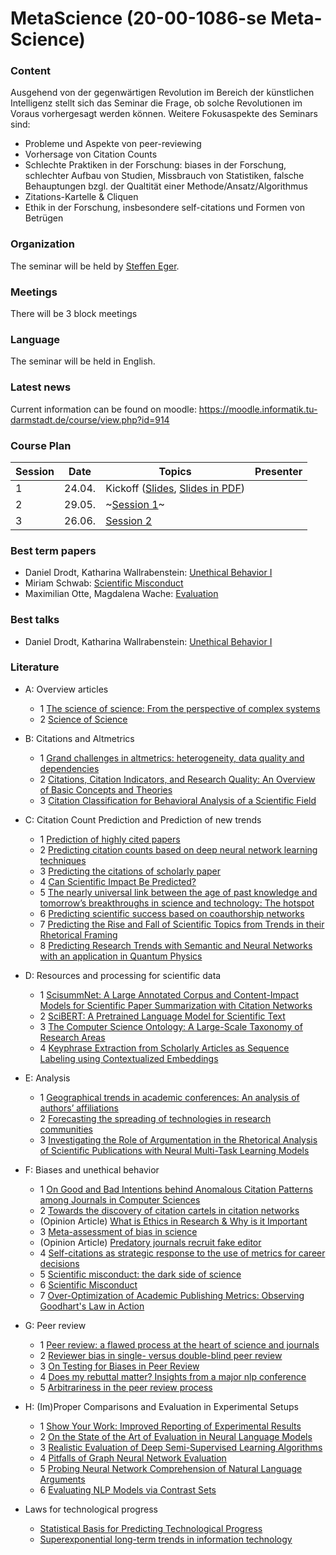 # MetaScience (20-00-1086-se Meta-Science)


### Content 

Ausgehend von der gegenwärtigen Revolution im Bereich der künstlichen Intelligenz stellt sich das Seminar die Frage, ob solche Revolutionen im Voraus vorhergesagt werden können. Weitere Fokusaspekte des Seminars sind:
- Probleme und Aspekte von peer-reviewing
- Vorhersage von Citation Counts
- Schlechte Praktiken in der Forschung: biases in der Forschung, schlechter Aufbau von Studien, Missbrauch von Statistiken, falsche Behauptungen bzgl. der Qualtität einer Methode/Ansatz/Algorithmus
- Zitations-Kartelle & Cliquen
- Ethik in der Forschung, insbesondere self-citations und Formen von Betrügen

### Organization
The seminar will be held by [Steffen Eger](https://www.informatik.tu-darmstadt.de/aiphes/aiphes/irg_position/index.en.jsp).
### Meetings
There will be 3 block meetings
### Language
The seminar will be held in English.

### Latest news
Current information can be found on moodle: https://moodle.informatik.tu-darmstadt.de/course/view.php?id=914

### Course Plan

|Session|Date|Topics|Presenter|
|-|------|---------------------------|-------------|
|1 | 24.04. | Kickoff ([Slides](https://docs.google.com/presentation/d/1PLVST0eoByOtG03TF4rctzm2fJlBEauqq-E5YDULh2s/edit?usp=sharing), [Slides in PDF](Meta-Science_2020.pdf)) |  ||
|2 | 29.05. | ~[Session 1]()~ |  ||
|3 | 26.06. | [Session 2]()  ||

### Best term papers

- Daniel Drodt, Katharina Wallrabenstein: [Unethical Behavior I](https://drive.google.com/file/d/1Pl_SMhGUmHCWnp3dt-MT8FbDP3ic1C9F/view?usp=sharing)
- Miriam Schwab: [Scientific Misconduct](https://drive.google.com/file/d/16v44OHDiAhaFv9DcgaLj5Ffo_Tqmg3Nn/view?usp=sharing)
- Maximilian Otte, Magdalena Wache: [Evaluation](https://drive.google.com/file/d/1DDlfSZtmi7eCi8WHDTmhQSuqvIcE-Nsn/view?usp=sharing)


### Best talks

- Daniel Drodt, Katharina Wallrabenstein: [Unethical Behavior I](https://www.youtube.com/watch?v=lcFBjgrlLIw&feature=youtu.be)


### Literature

* A: Overview articles
   - 1 [The science of science: From the perspective of complex systems](https://www.sciencedirect.com/science/article/pii/S0370157317303289)
   - 2 [Science of Science](https://www.barabasilab.com/publications/science-of-science)
 
* B: Citations and Altmetrics 
   - 1 [Grand challenges in altmetrics: heterogeneity, data quality and dependencies
](https://link.springer.com/article/10.1007/s11192-016-1910-9)
   - 2 [Citations, Citation Indicators, and Research Quality: An Overview of Basic Concepts and Theories](https://journals.sagepub.com/doi/full/10.1177/2158244019829575)
   - 3 [Citation Classification for Behavioral Analysis of a Scientific Field](https://arxiv.org/abs/1609.00435)
 
* C: Citation Count Prediction and Prediction of new trends 
   - 1 [Prediction of highly cited papers](https://arxiv.org/abs/1310.8220)
   - 2 [Predicting citation counts based on deep neural network learning techniques](https://arxiv.org/abs/1809.04365)
   - 3 [Predicting the citations of scholarly paper](https://www.sciencedirect.com/science/article/pii/S1751157718301767)
   - 4 [Can Scientific Impact Be Predicted?](https://arxiv.org/pdf/1606.05905.pdf)
   - 5 [The nearly universal link between the age of past knowledge and tomorrow’s breakthroughs in science and technology: The hotspot](https://advances.sciencemag.org/content/3/4/e1601315)
   - 6 [Predicting scientific success based on coauthorship networks](https://link.springer.com/article/10.1140/epjds/s13688-014-0009-x)
   - 7 [Predicting the Rise and Fall of Scientific Topics from Trends in their Rhetorical Framing](https://nlp.stanford.edu/pubs/prabhakaran2016rhetoricalroles.pdf)
   - 8 [Predicting Research Trends with Semantic and Neural Networks with an application in Quantum Physics](https://arxiv.org/abs/1906.06843)
   
* D: Resources and processing for scientific data
   - 1 [ScisummNet: A Large Annotated Corpus and Content-Impact Models for Scientific Paper Summarization with Citation Networks](https://arxiv.org/abs/1909.01716)
   - 2 [SciBERT: A Pretrained Language Model for Scientific Text](https://arxiv.org/abs/1903.10676)
   - 3 [The Computer Science Ontology: A Large-Scale
Taxonomy of Research Areas](http://oro.open.ac.uk/55484/14/55484.pdf)
   - 4 [Keyphrase Extraction from Scholarly Articles as Sequence Labeling using Contextualized Embeddings](https://arxiv.org/pdf/1910.08840.pdf)

* E: Analysis
   - 1 [Geographical trends in academic conferences: An analysis of authors’ affiliations](https://content.iospress.com/articles/data-science/ds190015)
   - 2 [Forecasting the spreading of technologies in research communities](http://oro.open.ac.uk/51198/1/K-CAP2017_TTF_65.pdf)
   - 3 [Investigating the Role of Argumentation in the Rhetorical Analysis of Scientific Publications with Neural Multi-Task Learning Models](https://www.aclweb.org/anthology/D18-1370/)


* F: Biases and unethical behavior 
   - 1 [On Good and Bad Intentions behind Anomalous Citation Patterns among Journals in Computer Sciences](https://arxiv.org/abs/1807.10804)
   - 2 [Towards the discovery of citation cartels in citation networks](https://ui.adsabs.harvard.edu/abs/2016FrP.....4...49F/abstract)
   - (Opinion Article) [What is Ethics in Research & Why is it Important](https://www.veronaschools.org/cms/lib02/NJ01001379/Centricity/Domain/588/What%20is%20Ethics%20in%20Research%20Why%20is%20it%20Important.pdf)
   - 3 [Meta-assessment of bias in science](https://www.ncbi.nlm.nih.gov/pubmed/?term=Meta-assessment+of+bias+in+science)
   - (Opinion Article) [Predatory journals recruit fake editor](https://www.nature.com/articles/543481a)
   - 4 [Self-citations as strategic response to the use of metrics for career decisions](https://www.sciencedirect.com/science/article/abs/pii/S004873331730210X)
   - 5 [Scientific misconduct: the dark side of science](https://link.springer.com/article/10.1007/s12210-015-0415-4)
   - 6 [Scientific Misconduct](https://www.annualreviews.org/doi/abs/10.1146/annurev-psych-122414-033437)
   - 7 [Over-Optimization of Academic Publishing Metrics: Observing Goodhart's Law in Action](https://academic.oup.com/gigascience/article/8/6/giz053/5506490)
   

* G: Peer review
   - 1 [Peer review: a flawed process at the heart of science and journals](https://www.ncbi.nlm.nih.gov/pmc/articles/PMC1420798/)
   - 2 [Reviewer bias in single- versus double-blind peer review](https://www.pnas.org/content/114/48/12708)
   - 3 [On Testing for Biases in Peer Review](https://papers.nips.cc/paper/8770-on-testing-for-biases-in-peer-review.pdf)
   - 4 [Does my rebuttal matter? Insights from a major nlp conference](https://www.aclweb.org/anthology/N19-1129.pdf)
   - 5 [Arbitrariness in the peer review process](https://link.springer.com/article/10.1007/s11192-020-03348-1)


* H: (Im)Proper Comparisons and Evaluation in Experimental Setups
   - 1 [Show Your Work: Improved Reporting of Experimental Results](https://arxiv.org/abs/1909.03004)
   - 2 [On the State of the Art of Evaluation in Neural Language Models](https://arxiv.org/abs/1707.05589)
   - 3 [Realistic Evaluation of Deep Semi-Supervised Learning Algorithms](https://papers.nips.cc/paper/7585-realistic-evaluation-of-deep-semi-supervised-learning-algorithms.pdf)
   - 4 [Pitfalls of Graph Neural Network Evaluation](https://arxiv.org/abs/1811.05868)
   - 5 [Probing Neural Network Comprehension of Natural Language Arguments](https://arxiv.org/abs/1907.07355)
   - 6 [Evaluating NLP Models via Contrast Sets](https://arxiv.org/abs/2004.02709)

* Laws for technological progress
   - [Statistical Basis for Predicting Technological Progress](https://journals.plos.org/plosone/article?id=10.1371/journal.pone.0052669)
   - [Superexponential long-term trends in information technology](https://www.sciencedirect.com/science/article/pii/S0040162511001429)
